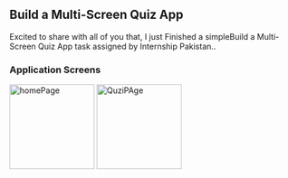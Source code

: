 ## Build a Multi-Screen Quiz App

Excited to share with all of you that, I just Finished a simpleBuild a Multi-Screen Quiz App task assigned by Internship Pakistan..

### Application Screens

<div>
  <img width="150" alt="homePage" src="https://github.com/user-attachments/assets/70711312-bdd4-4cf9-aa8a-e99d0f2b0e67">
  <img width="150" alt="QuziPAge" src="https://github.com/user-attachments/assets/81a95d26-192e-4ad9-964a-3bb262705e11">
  
</div>
